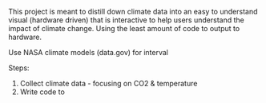 This project is meant to distill down climate data into an easy to understand visual (hardware driven) that is interactive to help users understand the impact of climate change. Using the least amount of code to output to hardware. 

Use NASA climate models (data.gov) for interval 

Steps: 
  1. Collect climate data - focusing on CO2 & temperature 
  2. Write code to 
